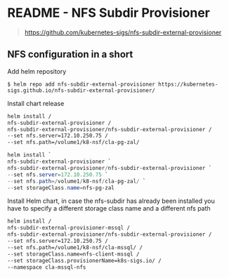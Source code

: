 # README - NFS Subdir Provisioner

> https://github.com/kubernetes-sigs/nfs-subdir-external-provisioner

## NFS configuration in a short

Add helm repository
```
$ helm repo add nfs-subdir-external-provisioner https://kubernetes-sigs.github.io/nfs-subdir-external-provisioner/
```

Install chart release
```bash
helm install /
nfs-subdir-external-provisioner /
nfs-subdir-external-provisioner/nfs-subdir-external-provisioner /
--set nfs.server=172.10.250.75 /
--set nfs.path=/volume1/k8-nsf/cla-pg-zal/
```

```powershell
helm install `
nfs-subdir-external-provisioner `
nfs-subdir-external-provisioner/nfs-subdir-external-provisioner `
--set nfs.server=172.10.250.75 `
--set nfs.path=/volume1/k8-nsf/cla-pg-zal/ `
--set storageClass.name=nfs-pg-zal
```

Install Helm chart, in case the nfs-subdir has already been installed you have to specify a different storage class name and a different nfs path
```bash
helm install /
nfs-subdir-external-provisioner-mssql /
nfs-subdir-external-provisioner/nfs-subdir-external-provisioner /
--set nfs.server=172.10.250.75 /
--set nfs.path=/volume1/k8-nsf/cla-mssql/ /
--set storageClass.name=nfs-client-mssql /
--set storageClass.provisionerName=k8s-sigs.io/ /
--namespace cla-mssql-nfs
```
